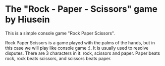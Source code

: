 # The "Rock - Paper - Scissors" game by Hiusein
This is a simple console game "Rock Paper Scissors".

Rock Paper Scissors is a game played with the palms of the hands, but in this case we will play like console game :).
It is usually used to resolve disputes.
There are 3 characters in it: rock, scissors and paper.
Paper beats rock, rock beats scissors, and scissors beats paper.
